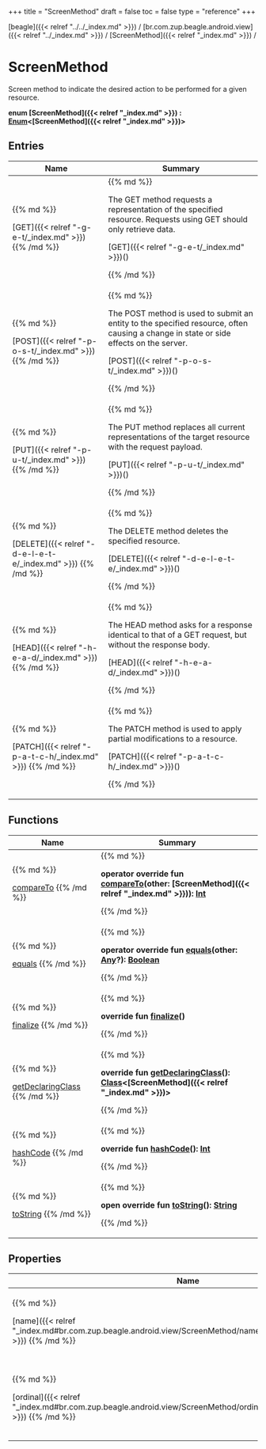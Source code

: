 +++
title = "ScreenMethod"
draft = false
toc = false
type = "reference"
+++

[beagle]({{< relref "../../_index.md" >}}) / [br.com.zup.beagle.android.view]({{< relref "../_index.md" >}}) / [ScreenMethod]({{< relref "_index.md" >}}) / 



# ScreenMethod  
  

Screen method to indicate the desired action to be performed for a given resource.

<b>enum [ScreenMethod]({{< relref "_index.md" >}}) : [Enum](https://kotlinlang.org/api/latest/jvm/stdlib/kotlin/-enum/index.html)<[ScreenMethod]({{< relref "_index.md" >}})> </b>   


## Entries  
<table>
  
<thead>
<tr>
<th>
Name  
</th>
<th>
Summary  
</th>
  
</tr>
</thead>
<tbody>
<tr>
<td>
{{% md %}}

[GET]({{< relref "-g-e-t/_index.md" >}})
{{% /md %}}
</td>
<td>
{{% md %}}

  

The GET method requests a representation of the specified resource. Requests using GET should only retrieve data.

[GET]({{< relref "-g-e-t/_index.md" >}})()  
  
   

{{% /md %}}
</td>
</tr>

<tr>
<td>
{{% md %}}

[POST]({{< relref "-p-o-s-t/_index.md" >}})
{{% /md %}}
</td>
<td>
{{% md %}}

  

The POST method is used to submit an entity to the specified resource, often causing a change in state or side effects on the server.

[POST]({{< relref "-p-o-s-t/_index.md" >}})()  
  
   

{{% /md %}}
</td>
</tr>

<tr>
<td>
{{% md %}}

[PUT]({{< relref "-p-u-t/_index.md" >}})
{{% /md %}}
</td>
<td>
{{% md %}}

  

The PUT method replaces all current representations of the target resource with the request payload.

[PUT]({{< relref "-p-u-t/_index.md" >}})()  
  
   

{{% /md %}}
</td>
</tr>

<tr>
<td>
{{% md %}}

[DELETE]({{< relref "-d-e-l-e-t-e/_index.md" >}})
{{% /md %}}
</td>
<td>
{{% md %}}

  

The DELETE method deletes the specified resource.

[DELETE]({{< relref "-d-e-l-e-t-e/_index.md" >}})()  
  
   

{{% /md %}}
</td>
</tr>

<tr>
<td>
{{% md %}}

[HEAD]({{< relref "-h-e-a-d/_index.md" >}})
{{% /md %}}
</td>
<td>
{{% md %}}

  

The HEAD method asks for a response identical to that of a GET request, but without the response body.

[HEAD]({{< relref "-h-e-a-d/_index.md" >}})()  
  
   

{{% /md %}}
</td>
</tr>

<tr>
<td>
{{% md %}}

[PATCH]({{< relref "-p-a-t-c-h/_index.md" >}})
{{% /md %}}
</td>
<td>
{{% md %}}

  

The PATCH method is used to apply partial modifications to a resource.

[PATCH]({{< relref "-p-a-t-c-h/_index.md" >}})()  
  
   

{{% /md %}}
</td>
</tr>

</tbody>
</table>


## Functions  
<table>
  
<thead>
<tr>
<th>
Name  
</th>
<th>
Summary  
</th>
  
</tr>
</thead>
<tbody>
<tr>
<td>
{{% md %}}

[compareTo](https://kotlinlang.org/api/latest/jvm/stdlib/kotlin/-enum/compare-to.html)
{{% /md %}}
</td>
<td>
{{% md %}}

  
<b>operator override fun [compareTo](https://kotlinlang.org/api/latest/jvm/stdlib/kotlin/-enum/compare-to.html)(other: [ScreenMethod]({{< relref "_index.md" >}})): [Int](https://kotlinlang.org/api/latest/jvm/stdlib/kotlin/-int/index.html)</b>  



{{% /md %}}
</td>
</tr>

<tr>
<td>
{{% md %}}

[equals](https://kotlinlang.org/api/latest/jvm/stdlib/kotlin/-enum/equals.html)
{{% /md %}}
</td>
<td>
{{% md %}}

  
<b>operator override fun [equals](https://kotlinlang.org/api/latest/jvm/stdlib/kotlin/-enum/equals.html)(other: [Any](https://kotlinlang.org/api/latest/jvm/stdlib/kotlin/-any/index.html)?): [Boolean](https://kotlinlang.org/api/latest/jvm/stdlib/kotlin/-boolean/index.html)</b>  



{{% /md %}}
</td>
</tr>

<tr>
<td>
{{% md %}}

[finalize](https://kotlinlang.org/api/latest/jvm/stdlib/kotlin/-enum/finalize.html)
{{% /md %}}
</td>
<td>
{{% md %}}

  
<b>override fun [finalize](https://kotlinlang.org/api/latest/jvm/stdlib/kotlin/-enum/finalize.html)()</b>  



{{% /md %}}
</td>
</tr>

<tr>
<td>
{{% md %}}

[getDeclaringClass](https://kotlinlang.org/api/latest/jvm/stdlib/kotlin/-enum/get-declaring-class.html)
{{% /md %}}
</td>
<td>
{{% md %}}

  
<b>override fun [getDeclaringClass](https://kotlinlang.org/api/latest/jvm/stdlib/kotlin/-enum/get-declaring-class.html)(): [Class](https://developer.android.com/reference/kotlin/java/lang/Class.html)<[ScreenMethod]({{< relref "_index.md" >}})></b>  



{{% /md %}}
</td>
</tr>

<tr>
<td>
{{% md %}}

[hashCode](https://kotlinlang.org/api/latest/jvm/stdlib/kotlin/-enum/hash-code.html)
{{% /md %}}
</td>
<td>
{{% md %}}

  
<b>override fun [hashCode](https://kotlinlang.org/api/latest/jvm/stdlib/kotlin/-enum/hash-code.html)(): [Int](https://kotlinlang.org/api/latest/jvm/stdlib/kotlin/-int/index.html)</b>  



{{% /md %}}
</td>
</tr>

<tr>
<td>
{{% md %}}

[toString](https://kotlinlang.org/api/latest/jvm/stdlib/kotlin/-enum/to-string.html)
{{% /md %}}
</td>
<td>
{{% md %}}

  
<b>open override fun [toString](https://kotlinlang.org/api/latest/jvm/stdlib/kotlin/-enum/to-string.html)(): [String](https://kotlinlang.org/api/latest/jvm/stdlib/kotlin/-string/index.html)</b>  



{{% /md %}}
</td>
</tr>

</tbody>
</table>


## Properties  
<table>
  
<thead>
<tr>
<th>
Name  
</th>
<th>
Summary  
</th>
  
</tr>
</thead>
<tbody>
<tr>
<td>
{{% md %}}

[name]({{< relref "_index.md#br.com.zup.beagle.android.view/ScreenMethod/name/#/PointingToDeclaration/" >}})
{{% /md %}}
</td>
<td>
{{% md %}}

  <b>override val [name]({{< relref "_index.md#br.com.zup.beagle.android.view/ScreenMethod/name/#/PointingToDeclaration/" >}}): [String](https://kotlinlang.org/api/latest/jvm/stdlib/kotlin/-string/index.html)</b>   

{{% /md %}}
</td>
</tr>

<tr>
<td>
{{% md %}}

[ordinal]({{< relref "_index.md#br.com.zup.beagle.android.view/ScreenMethod/ordinal/#/PointingToDeclaration/" >}})
{{% /md %}}
</td>
<td>
{{% md %}}

  <b>override val [ordinal]({{< relref "_index.md#br.com.zup.beagle.android.view/ScreenMethod/ordinal/#/PointingToDeclaration/" >}}): [Int](https://kotlinlang.org/api/latest/jvm/stdlib/kotlin/-int/index.html)</b>   

{{% /md %}}
</td>
</tr>

</tbody>
</table>

